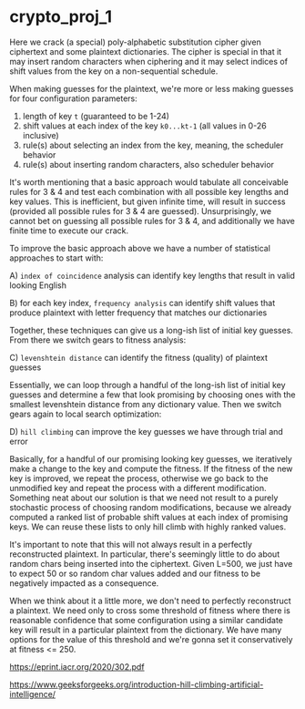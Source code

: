 # crypto_proj_1

Here we crack (a special) poly-alphabetic substitution cipher given ciphertext and some plaintext dictionaries. The cipher is special in that it may insert random characters when ciphering and it may select indices of shift values from the key on a non-sequential schedule.

When making guesses for the plaintext, we're more or less making guesses for four configuration parameters:

1) length of key `t` (guaranteed to be 1-24)
2) shift values at each index of the key `k0...kt-1` (all values in 0-26 inclusive)
3) rule(s) about selecting an index from the key, meaning, the scheduler behavior
4) rule(s) about inserting random characters, also scheduler behavior

It's worth mentioning that a basic approach would tabulate all conceivable rules for 3 & 4 and test each combination with all possible key lengths and key values. This is inefficient, but given infinite time, will result in success (provided all possible rules for 3 & 4 are guessed). Unsurprisingly, we cannot bet on guessing all possible rules for 3 & 4, and additionally we have finite time to execute our crack.

To improve the basic approach above we have a number of statistical approaches to start with:

A) `index of coincidence` analysis can identify key lengths that result in valid looking English

B) for each key index, `frequency analysis` can identify shift values that produce plaintext with letter frequency that matches our dictionaries

Together, these techniques can give us a long-ish list of initial key guesses. From there we switch gears to fitness analysis:

C) `levenshtein distance` can identify the fitness (quality) of plaintext guesses

Essentially, we can loop through a handful of the long-ish list of initial key guesses and determine a few that look promising by choosing ones with the smallest levenshtein distance from any dictionary value. Then we switch gears again to local search optimization:

D) `hill climbing` can improve the key guesses we have through trial and error

Basically, for a handful of our promising looking key guesses, we iteratively make a change to the key and compute the fitness. If the fitness of the new key is improved, we repeat the process, otherwise we go back to the unmodified key and repeat the process with a different modification. Something neat about our solution is that we need not result to a purely stochastic process of choosing random modifications, because we already computed a ranked list of probable shift values at each index of promising keys. We can reuse these lists to only hill climb with highly ranked values.

It's important to note that this will not always result in a perfectly reconstructed plaintext. In particular, there's seemingly little to do about random chars being inserted into the ciphertext. Given L=500, we just have to expect 50 or so random char values added and our fitness to be negatively impacted as a consequence.

When we think about it a little more, we don't need to perfectly reconstruct a plaintext. We need only to cross some threshold of fitness where there is reasonable confidence that some configuration using a similar candidate key will result in a particular plaintext from the dictionary. We have many options for the value of this threshold and we're gonna set it conservatively at fitness <= 250.

https://eprint.iacr.org/2020/302.pdf

https://www.geeksforgeeks.org/introduction-hill-climbing-artificial-intelligence/

